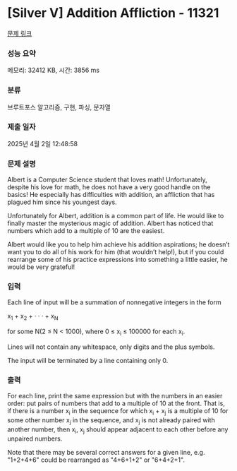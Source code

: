 # [Silver V] Addition Affliction - 11321 

[문제 링크](https://www.acmicpc.net/problem/11321) 

### 성능 요약

메모리: 32412 KB, 시간: 3856 ms

### 분류

브루트포스 알고리즘, 구현, 파싱, 문자열

### 제출 일자

2025년 4월 2일 12:48:58

### 문제 설명

<p>Albert is a Computer Science student that loves math! Unfortunately, despite his love for math, he does not have a very good handle on the basics! He especially has difficulties with addition, an affliction that has plagued him since his youngest days.</p>

<p>Unfortunately for Albert, addition is a common part of life. He would like to finally master the mysterious magic of addition. Albert has noticed that numbers which add to a multiple of 10 are the easiest.</p>

<p>Albert would like you to help him achieve his addition aspirations; he doesn’t want you to do all of his work for him (that wouldn’t help!), but if you could rearrange some of his practice expressions into something a little easier, he would be very grateful!</p>

### 입력 

 <p>Each line of input will be a summation of nonnegative integers in the form</p>

<p>x<sub>1</sub> + x<sub>2</sub> + · · · + x<sub>N</sub></p>

<p>for some N(2 ≤ N < 1000), where 0 ≤ x<sub>i</sub> ≤ 100000 for each x<sub>i</sub>.</p>

<p>Lines will not contain any whitespace, only digits and the plus symbols.</p>

<p>The input will be terminated by a line containing only 0.</p>

### 출력 

 <p>For each line, print the same expression but with the numbers in an easier order: put pairs of numbers that add to a multiple of 10 at the front. That is, if there is a number x<sub>i</sub> in the sequence for which x<sub>i</sub> + x<sub>j</sub> is a multiple of 10 for some other number x<sub>j</sub> in the sequence, and x<sub>j</sub> is not already paired with another number, then x<sub>i</sub>, x<sub>j</sub> should appear adjacent to each other before any unpaired numbers.</p>

<p>Note that there may be several correct answers for a given line, e.g. "1+2+4+6" could be rearranged as "4+6+1+2" or "6+4+2+1".</p>


